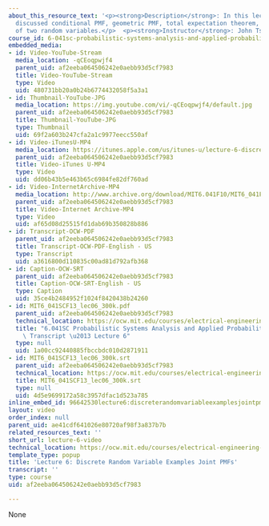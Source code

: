 ```yaml
---
about_this_resource_text: '<p><strong>Description</strong>: In this lecture, the professor
  discussed conditional PMF, geometric PMF, total expectation theorem, and joint PMF
  of two random variables.</p>  <p><strong>Instructor</strong>: John Tsitsiklis</p>'
course_id: 6-041sc-probabilistic-systems-analysis-and-applied-probability-fall-2013
embedded_media:
- id: Video-YouTube-Stream
  media_location: -qCEoqpwjf4
  parent_uid: af2eeba064506242e0aebb93d5cf7983
  title: Video-YouTube-Stream
  type: Video
  uid: 480731bb20a0b24b6774432058f5a3a1
- id: Thumbnail-YouTube-JPG
  media_location: https://img.youtube.com/vi/-qCEoqpwjf4/default.jpg
  parent_uid: af2eeba064506242e0aebb93d5cf7983
  title: Thumbnail-YouTube-JPG
  type: Thumbnail
  uid: 69f2a603b247cfa2a1c9977eecc550af
- id: Video-iTunesU-MP4
  media_location: https://itunes.apple.com/us/itunes-u/lecture-6-discrete-random/id577778306?i=123745367
  parent_uid: af2eeba064506242e0aebb93d5cf7983
  title: Video-iTunes U-MP4
  type: Video
  uid: dd06b43b5e463b65c6984fe82df760ad
- id: Video-InternetArchive-MP4
  media_location: http://www.archive.org/download/MIT6.041F10/MIT6_041F11_lec06_300k.mp4
  parent_uid: af2eeba064506242e0aebb93d5cf7983
  title: Video-Internet Archive-MP4
  type: Video
  uid: af65d08d25515fd1dab69b350828b886
- id: Transcript-OCW-PDF
  parent_uid: af2eeba064506242e0aebb93d5cf7983
  title: Transcript-OCW-PDF-English - US
  type: Transcript
  uid: a3616800d110835c00ad81d792afb368
- id: Caption-OCW-SRT
  parent_uid: af2eeba064506242e0aebb93d5cf7983
  title: Caption-OCW-SRT-English - US
  type: Caption
  uid: 35ce4b2484952f1024f8420438b24260
- id: MIT6_041SCF13_lec06_300k.pdf
  parent_uid: af2eeba064506242e0aebb93d5cf7983
  technical_location: https://ocw.mit.edu/courses/electrical-engineering-and-computer-science/6-041sc-probabilistic-systems-analysis-and-applied-probability-fall-2013/resource-index/lecture-6-video/MIT6_041SCF13_lec06_300k.pdf
  title: "6.041SC Probabilistic Systems Analysis and Applied Probability, Fall 2013\
    \ Transcript \u2013 Lecture 6"
  type: null
  uid: 1a00cc92440885fbccbdc010d2871911
- id: MIT6_041SCF13_lec06_300k.srt
  parent_uid: af2eeba064506242e0aebb93d5cf7983
  technical_location: https://ocw.mit.edu/courses/electrical-engineering-and-computer-science/6-041sc-probabilistic-systems-analysis-and-applied-probability-fall-2013/resource-index/lecture-6-video/MIT6_041SCF13_lec06_300k.srt
  title: MIT6_041SCF13_lec06_300k.srt
  type: null
  uid: 4d5e9699172a58c3957dfac1d523a785
inline_embed_id: 96642530lecture6:discreterandomvariableexamplesjointpmfs26836744
layout: video
order_index: null
parent_uid: ae41cdf641026e80720af98f3a837b7b
related_resources_text: ''
short_url: lecture-6-video
technical_location: https://ocw.mit.edu/courses/electrical-engineering-and-computer-science/6-041sc-probabilistic-systems-analysis-and-applied-probability-fall-2013/resource-index/lecture-6-video
template_type: popup
title: 'Lecture 6: Discrete Random Variable Examples Joint PMFs'
transcript: ''
type: course
uid: af2eeba064506242e0aebb93d5cf7983

---
```

None